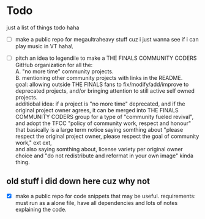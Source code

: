# Todo 
just a list of things todo haha 




- [ ] make a public repo for megaultraheavy stuff cuz i just wanna see if i can play music in VT haha\
- [ ] pitch an idea to legendile to make a THE FINALS COMMUNITY CODERS GitHub organization for all the:\
A. "no more time" community projects.\
B. mentioning other community projects with links in the README.\
goal: allowing outside THE FINALS fans to fix/modify/add/improve to deprecated projects, and/or bringing attention to still active self owned projects.\
additiobal idea: if a project is "no more time" deprecated, and if the original project owner agrees, it can be merged into THE FINALS COMMUNITY CODERS group for a type of "community fueled revival", and adopt the TFCC "policy of community work, respect and honour"\
that basically is a large term notice saying somthing about "please respect the original project owner, please respect the goal of community work," ext ext,\
and also saying somthing about, license variety per original owner choice and "do not redistribute and reformat in your own image" kinda thing.



## old stuff i did down here cuz why not 


- [X] make a public repo for code snippets that may be useful. requirements: must run as a alone file, have all dependencies and lots of notes explaining the code.